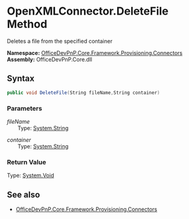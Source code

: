 # OpenXMLConnector.DeleteFile Method  
Deletes a file from the specified container  

**Namespace:** [OfficeDevPnP.Core.Framework.Provisioning.Connectors](OfficeDevPnP.Core.Framework.Provisioning.Connectors.md)  
**Assembly:** OfficeDevPnP.Core.dll  
## Syntax
```C#
public void DeleteFile(String fileName,String container)
```
### Parameters
*fileName*  
&emsp;&emsp;Type: [System.String](System.String.md) 
&emsp;&emsp;  
  
*container*  
&emsp;&emsp;Type: [System.String](System.String.md) 
&emsp;&emsp;  
  
### Return Value
Type: [System.Void](System.Void.md 
)
## See also
- [OfficeDevPnP.Core.Framework.Provisioning.Connectors](OfficeDevPnP.Core.Framework.Provisioning.Connectors.md)
